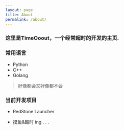 ```yaml
---
layout: page
title: About
permalink: /about/
---
```


### 这里是TimeOoout，一个经常超时的开发的主页.

### 常用语言

* Python
* C++
* Golang

> ~~好像都会又好像都不会~~

### 当前开发项目
* RedStone Launcher


* 摸鱼&超时 ing . . .

